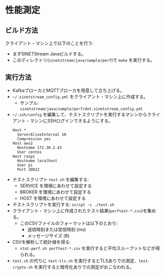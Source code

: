 # 性能測定

## ビルド方法

クライアント・マシン上で以下のことを行う:

- まずSINETStream Javaビルドする。
- このディレクトリ(`sinetstream/java/sample/perf`)で `make` を実行する。

## 実行方法

- KafkaブローカとMQTTブローカを用意して立ち上げる。
- `~/.sinetstream_config.yml` をクライアント・マシン上に作成する。
    - サンプル: `sinetstream/java/sample/perf/dot.sinetstream_config.yml`
- `~/.ssh/config` を編集して、テストスクリプトを実行するマシンからクライアント・マシンにSSHログインできるようにする。
  ```
  Host *
    ServerAliveInterval 10
    Compression yes
  Host aws2
    Hostname 172.30.2.43
    User centos
  Host raspi
    Hostname localhost
    User pi
    Port 20022
  ```
- テストスクリプト `test.sh` を編集する:
    - SERVICE を環境にあわせて設定する
    - BROKER を環境にあわせて設定する
    - HOST を環境にあわせて設定する
- テストスクリプトを実行する: `script -c ./test.sh`
- クライアント・マシン上に作成されたテスト結果(`perftest-*.csv`)を集める。
    - このCSVファイルのフォーマットは以下のとおり:
        - 送信時刻または受信時刻 (ms)
        - メッセージサイズ (B)
- CSVを解析して統計値を得る:
    - `stat-perf.sh perftest-*.csv` を実行すると平均スループットなどが得られる。
- `test.sh` の代りに `test-tls.sh` を実行するとTLSありでの測定、`test-crypto.sh` を実行すると暗号化ありでの測定がおこなわれる。
